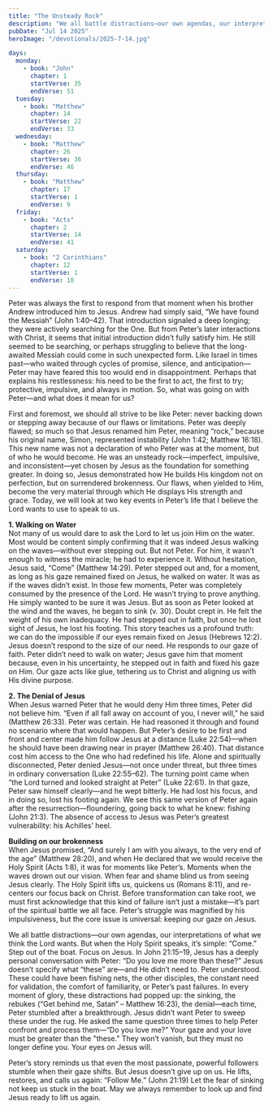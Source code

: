 ```yaml
---
title: "The Unsteady Rock"
description: "We all battle distractions—our own agendas, our interpretations of what we think the Lord wants. But when the Holy Spirit speaks, it’s simple: “Come.” Step out of the boat. Focus on Jesus."
pubDate: "Jul 14 2025"
heroImage: "/devotionals/2025-7-14.jpg"

days:
  monday:
    - book: "John"
      chapter: 1
      startVerse: 35
      endVerse: 51
  tuesday:
    - book: "Matthew"
      chapter: 14
      startVerse: 22
      endVerse: 33
  wednesday:
    - book: "Matthew"
      chapter: 26
      startVerse: 36
      endVerse: 46
  thursday:
    - book: "Matthew"
      chapter: 17
      startVerse: 1
      endVerse: 9
  friday:
    - book: "Acts"
      chapter: 2
      startVerse: 14
      endVerse: 41
  saturday:
    - book: "2 Corinthians"
      chapter: 12
      startVerse: 1
      endVerse: 10
---
```


Peter was always the first to respond from that moment when his brother Andrew introduced him to Jesus. Andrew had simply said, “We have found the Messiah” (John 1:40–42). That introduction signaled a deep longing; they were actively searching for the One. But from Peter’s later interactions with Christ, it seems that initial introduction didn’t fully satisfy him. He still seemed to be searching, or perhaps struggling to believe that the long-awaited Messiah could come in such unexpected form. Like Israel in times past—who waited through cycles of promise, silence, and anticipation—Peter may have feared this too would end in disappointment. Perhaps that explains his restlessness: his need to be the first to act, the first to try; protective, impulsive, and always in motion. So, what was going on with Peter—and what does it mean for us?

First and foremost, we should all strive to be like Peter: never backing down or stepping away because of our flaws or limitations. Peter was deeply flawed; so much so that Jesus renamed him Peter, meaning “rock,” because his original name, Simon, represented instability (John 1:42; Matthew 16:18). This new name was not a declaration of who Peter was at the moment, but of who he would become. He was an unsteady rock—imperfect, impulsive, and inconsistent—yet chosen by Jesus as the foundation for something greater. In doing so, Jesus demonstrated how He builds His kingdom not on perfection, but on surrendered brokenness. Our flaws, when yielded to Him, become the very material through which He displays His strength and grace. Today, we will look at two key events in Peter’s life that I believe the Lord wants to use to speak to us.

**1. Walking on Water**<br />
Not many of us would dare to ask the Lord to let us join Him on the water. Most would be content simply confirming that it was indeed Jesus walking on the waves—without ever stepping out. But not Peter. For him, it wasn’t enough to witness the miracle; he had to experience it. Without hesitation, Jesus said, “Come” (Matthew 14:29). Peter stepped out and, for a moment, as long as his gaze remained fixed on Jesus, he walked on water. It was as if the waves didn’t exist. In those few moments, Peter was completely consumed by the presence of the Lord. He wasn’t trying to prove anything. He simply wanted to be sure it was Jesus. But as soon as Peter looked at the wind and the waves, he began to sink (v. 30). Doubt crept in. He felt the weight of his own inadequacy. He had stepped out in faith, but once he lost sight of Jesus, he lost his footing. This story teaches us a profound truth: we can do the impossible if our eyes remain fixed on Jesus (Hebrews 12:2). Jesus doesn’t respond to the size of our need. He responds to our gaze of faith. Peter didn’t need to walk on water; Jesus gave him that moment because, even in his uncertainty, he stepped out in faith and fixed his gaze on Him. Our gaze acts like glue, tethering us to Christ and aligning us with His divine purpose.

**2. The Denial of Jesus**<br />
When Jesus warned Peter that he would deny Him three times, Peter did not believe him. “Even if all fall away on account of you, I never will,” he said (Matthew 26:33). Peter was certain. He had reasoned it through and found no scenario where that would happen. But Peter’s desire to be first and front and center made him follow Jesus at a distance (Luke 22:54)—when he should have been drawing near in prayer (Matthew 26:40). That distance cost him access to the One who had redefined his life. Alone and spiritually disconnected, Peter denied Jesus—not once under threat, but three times in ordinary conversation (Luke 22:55–62). The turning point came when “the Lord turned and looked straight at Peter” (Luke 22:61). In that gaze, Peter saw himself clearly—and he wept bitterly. He had lost his focus, and in doing so, lost his footing again. We see this same version of Peter again after the resurrection—floundering, going back to what he knew: fishing (John 21:3). The absence of access to Jesus was Peter’s greatest vulnerability: his Achilles’ heel.

**Building on our brokenness**<br />
When Jesus promised, “And surely I am with you always, to the very end of the age” (Matthew 28:20), and when He declared that we would receive the Holy Spirit (Acts 1:8), it was for moments like Peter’s. Moments when the waves drown out our vision. When fear and shame blind us from seeing Jesus clearly. The Holy Spirit lifts us, quickens us (Romans 8:11), and re-centers our focus back on Christ. Before transformation can take root, we must first acknowledge that this kind of failure isn’t just a mistake—it’s part of the spiritual battle we all face. Peter’s struggle was magnified by his impulsiveness, but the core issue is universal: keeping our gaze on Jesus.

We all battle distractions—our own agendas, our interpretations of what we think the Lord wants. But when the Holy Spirit speaks, it’s simple: “Come.” Step out of the boat. Focus on Jesus. In John 21:15–19, Jesus has a deeply personal conversation with Peter: “Do you love me more than these?” Jesus doesn’t specify what “these” are—and He didn’t need to. Peter understood. These could have been fishing nets, the other disciples, the constant need for validation, the comfort of familiarity, or Peter’s past failures. In every moment of glory, these distractions had popped up: the sinking, the rebukes (“Get behind me, Satan” – Matthew 16:23), the denial—each time, Peter stumbled after a breakthrough. Jesus didn’t want Peter to sweep these under the rug. He asked the same question three times to help Peter confront and process them—“Do you love me?” Your gaze and your love must be greater than the "these." They won’t vanish, but they must no longer define you. Your eyes on Jesus will.

Peter’s story reminds us that even the most passionate, powerful followers stumble when their gaze shifts. But Jesus doesn’t give up on us. He lifts, restores, and calls us again: “Follow Me.” (John 21:19) Let the fear of sinking not keep us stuck in the boat.  May we always remember to look up and find Jesus ready to lift us again.

